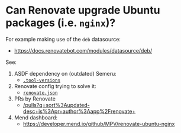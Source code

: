 # Can Renovate upgrade Ubuntu packages (i.e. `nginx`)?

For example making use of the `deb` datasource:
- https://docs.renovatebot.com/modules/datasource/deb/


See:

1. ASDF dependency on (outdated) Semeru:
   - [`.tool-versions`](./.tool-versions)
1. Renovate config trying to solve it:
   - [`renovate.json`](./renovate.json)
1. PRs by Renovate
   - [/pulls?q=sort%3Aupdated-desc+is%3Apr+author%3Aapp%2Frenovate+](here)
1. Mend dashboard:
   - https://developer.mend.io/github/MPV/renovate-ubuntu-nginx

